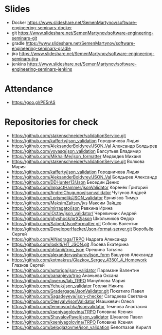 # Slides

- Docker https://www.slideshare.net/SemenMartynov/software-engineering-seminars-docker
- git https://www.slideshare.net/SemenMartynov/software-engineering-seminars-git
- gradle https://www.slideshare.net/SemenMartynov/software-engineering-seminars-gradle
- jira https://www.slideshare.net/SemenMartynov/software-engineering-seminars-jira
- jenkins https://www.slideshare.net/SemenMartynov/software-engineering-seminars-jenkins

# Attendance

- https://goo.gl/PE5rAS

# Repositories for check

- https://github.com/stakenschneider/validationService.git
- https://github.com/kafferty/json_validation Городничева Лидия
- https://github.com/AleksanderBoldyrev/JSON_Val Александр Болдырев
- https://github.com/vovasq/json_validation Балсутьев Владимир
- https://github.com/MikhailMe/json_formatter Медведев Михаил
- https://github.com/stakenschneider/validationService.git Волкова Мария
- https://github.com/kafferty/json_validation Городничева Лидия
- https://github.com/AleksanderBoldyrev/JSON_Val Болдырев Александр
- https://github.com/DDHunter13/Json Беседин Денис
- https://github.com/ImpactHammer/jsonValidator Коренёк Григорий
- https://github.com/AndreiChugunov/jsonvalidator Чугунов Андрей
- https://github.com/Lorismelik/JSON_validator Ерниязов Тимур
- https://github.com/MaksimZaitsev/jvs Максим Зайцев
- https://github.com/mirragato/json Ревкина Ирина
- https://github.com/iOctav/json_validator/ Черевичник Андрей
- https://github.com/physhock/prX2jason Школьников Федор
- https://github.com/Saloed/JsonFormatter.git Соболь Валентин
- https://github.com/DeveloperHacker/Json-format-server.git Воробьёв Сергей
- https://github.com/AlNadraga/TRPO Надрага Александр
- https://github.com/loskiti/HT_JSON.git Лосева Екатерина
- https://github.com/ohtanii/trpo_json Орешина Татьяна
- https://github.com/alexandervashurov/json_form Вашуров Александр
- https://github.com/kotmakrus/Glazkov_Sergey_43501_4_Homework Глазков Сергей
- https://github.com/autoriga/json-validator Парамзин Валентин
- https://github.com/oananjeva/trpo Ананьева Оксана
- https://github.com/loverus/lab_TRPO Мануйлова Мария
- https://github.com/Yehuk/json_validator Горляк Никита
- https://github.com/Gradergage/JsonValidator.git Покатило Павел
- https://github.com/Sagadeyeva/json-checker Сагадеева Светлана
- https://github.com/OlesyaIv/jsonValidator Ивашкевич Олеся
- https://github.com/temnovochka/jsonvalidator Темнова Анастасия
- https://github.com/kseniyagolovina/TRPO Головина Ксения
- https://github.com/ShuvalovPavel/json_validator Шувалов Павел
- https://github.com/kseniyagolovina/TRPO Головина Ксения
- https://github.com/beloglazovme/json_validation Белоглазов Кирилл
